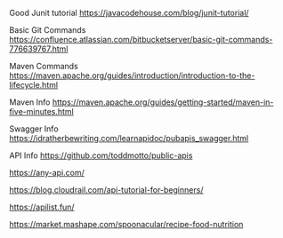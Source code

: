 Good Junit tutorial
https://javacodehouse.com/blog/junit-tutorial/

Basic Git Commands
https://confluence.atlassian.com/bitbucketserver/basic-git-commands-776639767.html

Maven Commands
https://maven.apache.org/guides/introduction/introduction-to-the-lifecycle.html

Maven Info
https://maven.apache.org/guides/getting-started/maven-in-five-minutes.html

Swagger Info
https://idratherbewriting.com/learnapidoc/pubapis_swagger.html

API Info
https://github.com/toddmotto/public-apis

https://any-api.com/

https://blog.cloudrail.com/api-tutorial-for-beginners/

https://apilist.fun/

https://market.mashape.com/spoonacular/recipe-food-nutrition
